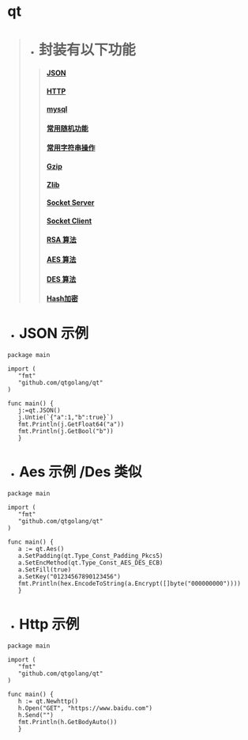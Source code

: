 # qt

> * #  封装有以下功能
>> #### <a href="https://github.com/qtgolang/qt/blob/master/Json.go">JSON</a>
>> #### <a href="https://github.com/qtgolang/qt/blob/master/qthttp.go">HTTP </a>
>> #### <a href="https://github.com/qtgolang/qt/blob/master/qtmysql.go">mysql  </a>
>> #### <a href="https://github.com/qtgolang/qt/blob/master/qtrand.go">常用随机功能  </a>
>> #### <a href="https://github.com/qtgolang/qt/blob/master/qtString.go">常用字符串操作  </a>
>> #### <a href="https://github.com/qtgolang/qt/blob/master/gzip.go">Gzip  </a>
>> #### <a href="https://github.com/qtgolang/qt/blob/master/qtzlib.go">Zlib  </a>
>> #### <a href="https://github.com/qtgolang/qt/blob/master/qtsocket.go">Socket Server  </a>
>> #### <a href="https://github.com/qtgolang/qt/blob/master/qtsocket.go">Socket Client  </a>
>> #### <a href="https://github.com/qtgolang/qt/blob/master/qtrsa.go">RSA 算法  </a>
>> #### <a href="https://github.com/qtgolang/qt/blob/master/qtaes.go">AES 算法  </a>
>> #### <a href="https://github.com/qtgolang/qt/blob/master/qtdes.go">DES 算法  </a>
>> #### <a href="https://github.com/qtgolang/qt/blob/master/hash.go">Hash加密  </a>

 * # JSON 示例
 ```
package main

import (
	"fmt"
	"github.com/qtgolang/qt"
)

func main() {
	j:=qt.JSON()
	j.Untie(`{"a":1,"b":true}`)
	fmt.Println(j.GetFloat64("a"))
	fmt.Println(j.GetBool("b"))
    }
 ```

 * # Aes 示例 /Des 类似
 ```
package main

import (
	"fmt"
	"github.com/qtgolang/qt"
)

func main() {
	a := qt.Aes()
	a.SetPadding(qt.Type_Const_Padding_Pkcs5)
	a.SetEncMethod(qt.Type_Const_AES_DES_ECB)
	a.SetFill(true)
	a.SetKey("01234567890123456")
	fmt.Println(hex.EncodeToString(a.Encrypt([]byte("000000000"))))
    }
 ```

 * # Http 示例 
 ```
package main

import (
	"fmt"
	"github.com/qtgolang/qt"
)

func main() {
	h := qt.Newhttp()
	h.Open("GET", "https://www.baidu.com")
	h.Send("")
	fmt.Println(h.GetBodyAuto())
    }
 ```
